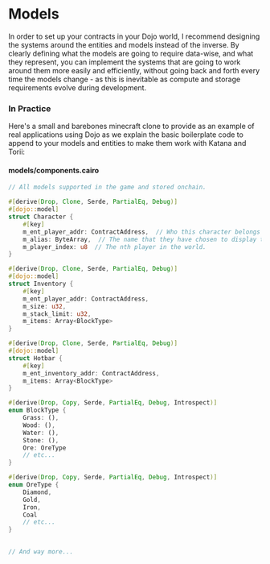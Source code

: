 # Models

In order to set up your contracts in your Dojo world, I recommend designing the systems around the entities and models instead of the inverse. By clearly defining what the models are going to require data-wise, and what they represent, you can implement the systems that are going to work around them more easily and efficiently, without going back and forth every time the models change - as this is inevitable as compute and storage requirements evolve during development.

### In Practice

Here's a small and barebones minecraft clone to provide as an example of real applications using Dojo as we explain the basic boilerplate code to append to your models and entities to make them work with Katana and Torii:

#### models/components.cairo

```rust
// All models supported in the game and stored onchain.

#[derive(Drop, Clone, Serde, PartialEq, Debug)]
#[dojo::model]
struct Character {
    #[key]
    m_ent_player_addr: ContractAddress,  // Who this character belongs to.
    m_alias: ByteArray,  // The name that they have chosen to display to others.
    m_player_index: u8  // The nth player in the world.
}

#[derive(Drop, Clone, Serde, PartialEq, Debug)]
#[dojo::model]
struct Inventory {
    #[key]
    m_ent_player_addr: ContractAddress,
    m_size: u32,
    m_stack_limit: u32,
    m_items: Array<BlockType>
}

#[derive(Drop, Clone, Serde, PartialEq, Debug)]
#[dojo::model]
struct Hotbar {
    #[key]
    m_ent_inventory_addr: ContractAddress,
    m_items: Array<BlockType>
}

#[derive(Drop, Copy, Serde, PartialEq, Debug, Introspect)]
enum BlockType {
    Grass: (),
    Wood: (),
    Water: (),
    Stone: (),
    Ore: OreType
    // etc...
}

#[derive(Drop, Copy, Serde, PartialEq, Debug, Introspect)]
enum OreType {
    Diamond,
    Gold,
    Iron,
    Coal
    // etc...
}

 
// And way more... 
```
